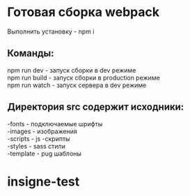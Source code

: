 # Готовая сборка webpack
Выполнить установку - npm i

## Команды:<br/>

npm run dev - запуск сборки в dev режиме<br/>
npm run build - запуск сборки в production режиме<br/>
npm run watch - запуск сервера в dev режиме<br/>

## Директория src содержит исходники:<br/>

-fonts - подключаемые шрифты <br/>
-images - изображения <br/>
-scripts - js -скрипты <br/>
-styles - sass стили <br/>
-template - pug шаблоны <br/>
# insigne-test
